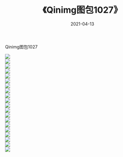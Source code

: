 ﻿---
layout: post
title:  《Qinimg图包1027》
date:   2021-04-13
img: http://imgx.orgx.ga/Qinimg图包/Qinimg图包1027/000.jpg
categories: [美女, 清纯, 唯美]
---

Qinimg图包1027

 ![](http://imgx.orgx.ga/Qinimg图包/Qinimg图包1027/001.jpg) <br>![](http://imgx.orgx.ga/Qinimg图包/Qinimg图包1027/002.jpg) <br>![](http://imgx.orgx.ga/Qinimg图包/Qinimg图包1027/003.jpg) <br>![](http://imgx.orgx.ga/Qinimg图包/Qinimg图包1027/004.jpg) <br>![](http://imgx.orgx.ga/Qinimg图包/Qinimg图包1027/005.jpg) <br>![](http://imgx.orgx.ga/Qinimg图包/Qinimg图包1027/006.jpg) <br>![](http://imgx.orgx.ga/Qinimg图包/Qinimg图包1027/007.jpg) <br>![](http://imgx.orgx.ga/Qinimg图包/Qinimg图包1027/008.jpg) <br>![](http://imgx.orgx.ga/Qinimg图包/Qinimg图包1027/009.jpg) <br>![](http://imgx.orgx.ga/Qinimg图包/Qinimg图包1027/010.jpg) <br>![](http://imgx.orgx.ga/Qinimg图包/Qinimg图包1027/011.jpg) <br>![](http://imgx.orgx.ga/Qinimg图包/Qinimg图包1027/012.jpg) <br>![](http://imgx.orgx.ga/Qinimg图包/Qinimg图包1027/013.jpg) <br>![](http://imgx.orgx.ga/Qinimg图包/Qinimg图包1027/014.jpg) <br>![](http://imgx.orgx.ga/Qinimg图包/Qinimg图包1027/015.jpg) <br>![](http://imgx.orgx.ga/Qinimg图包/Qinimg图包1027/016.jpg) <br>![](http://imgx.orgx.ga/Qinimg图包/Qinimg图包1027/017.jpg) <br>![](http://imgx.orgx.ga/Qinimg图包/Qinimg图包1027/018.jpg) <br>![](http://imgx.orgx.ga/Qinimg图包/Qinimg图包1027/019.jpg) <br>![](http://imgx.orgx.ga/Qinimg图包/Qinimg图包1027/020.jpg) <br>